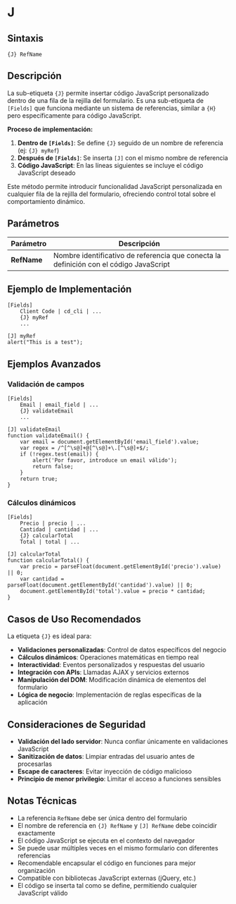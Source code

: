 # J

## Sintaxis

```
{J} RefName
```

## Descripción

La sub-etiqueta `{J}` permite insertar código JavaScript personalizado dentro de una fila de la rejilla del formulario. Es una sub-etiqueta de `[Fields]` que funciona mediante un sistema de referencias, similar a `{H}` pero específicamente para código JavaScript.

**Proceso de implementación:**

1. **Dentro de `[Fields]`**: Se define `{J}` seguido de un nombre de referencia (ej: `{J} myRef`)
2. **Después de `[Fields]`**: Se inserta `[J]` con el mismo nombre de referencia
3. **Código JavaScript**: En las líneas siguientes se incluye el código JavaScript deseado

Este método permite introducir funcionalidad JavaScript personalizada en cualquier fila de la rejilla del formulario, ofreciendo control total sobre el comportamiento dinámico.

## Parámetros

| Parámetro | Descripción |
|-----------|-------------|
| **RefName** | Nombre identificativo de referencia que conecta la definición con el código JavaScript |

## Ejemplo de Implementación

```
[Fields]
    Client Code | cd_cli | ...
    {J} myRef
    ...

[J] myRef
alert("This is a test");
```

## Ejemplos Avanzados

### Validación de campos
```
[Fields]
    Email | email_field | ...
    {J} validateEmail
    ...

[J] validateEmail
function validateEmail() {
    var email = document.getElementById('email_field').value;
    var regex = /^[^\s@]+@[^\s@]+\.[^\s@]+$/;
    if (!regex.test(email)) {
        alert('Por favor, introduce un email válido');
        return false;
    }
    return true;
}
```

### Cálculos dinámicos
```
[Fields]
    Precio | precio | ...
    Cantidad | cantidad | ...
    {J} calcularTotal
    Total | total | ...

[J] calcularTotal
function calcularTotal() {
    var precio = parseFloat(document.getElementById('precio').value) || 0;
    var cantidad = parseFloat(document.getElementById('cantidad').value) || 0;
    document.getElementById('total').value = precio * cantidad;
}
```

## Casos de Uso Recomendados

La etiqueta `{J}` es ideal para:

- **Validaciones personalizadas**: Control de datos específicos del negocio
- **Cálculos dinámicos**: Operaciones matemáticas en tiempo real
- **Interactividad**: Eventos personalizados y respuestas del usuario
- **Integración con APIs**: Llamadas AJAX y servicios externos
- **Manipulación del DOM**: Modificación dinámica de elementos del formulario
- **Lógica de negocio**: Implementación de reglas específicas de la aplicación

## Consideraciones de Seguridad

- **Validación del lado servidor**: Nunca confiar únicamente en validaciones JavaScript
- **Sanitización de datos**: Limpiar entradas del usuario antes de procesarlas
- **Escape de caracteres**: Evitar inyección de código malicioso
- **Principio de menor privilegio**: Limitar el acceso a funciones sensibles

## Notas Técnicas

- La referencia `RefName` debe ser única dentro del formulario
- El nombre de referencia en `{J} RefName` y `[J] RefName` debe coincidir exactamente
- El código JavaScript se ejecuta en el contexto del navegador
- Se puede usar múltiples veces en el mismo formulario con diferentes referencias
- Recomendable encapsular el código en funciones para mejor organización
- Compatible con bibliotecas JavaScript externas (jQuery, etc.)
- El código se inserta tal como se define, permitiendo cualquier JavaScript válido